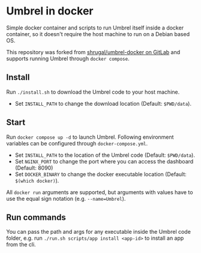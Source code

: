 # Umbrel in docker

Simple docker container and scripts to run Umbrel itself inside a docker
container, so it doesn't require the host machine to run on a Debian based OS.

This repository was forked from [shrugal/umbrel-docker on GitLab](https://gitlab.com/shrugal/umbrel-docker/-/tree/main/) and supports running Umbrel through `docker compose`.

## Install
Run `./install.sh` to download the Umbrel code to your host machine.
- Set `INSTALL_PATH` to change the download location (Default: `$PWD/data`).

## Start
Run `docker compose up -d` to launch Umbrel. Following environment variables can be configured through `docker-compose.yml`.
- Set `INSTALL_PATH` to the location of the Umbrel code (Default: `$PWD/data`).
- Set `NGINX_PORT` to change the port where you can access the dashboard
  (Default: 8090)
- Set `DOCKER_BINARY` to change the docker executable location (Default:
  `$(which docker)`).

All `docker run` arguments are supported, but arguments with values have to use
the equal sign notation (e.g. `--name=Umbrel`).

## Run commands
You can pass the path and args for any executable inside the Umbrel code folder,
e.g. run `./run.sh scripts/app install <app-id>` to install an app from the cli.
